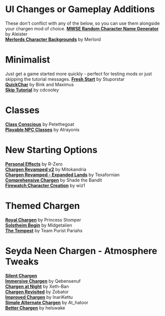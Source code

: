 

# UI Changes or Gameplay Additions 
These don't conflict with any of the below, so you can use them alongside your chargen mod of choice.
[**MWSE Random Character Name Generator**](https://www.nexusmods.com/morrowind/mods/46189) by Aleister  
[**Merlords Character Backgrounds**](https://www.nexusmods.com/morrowind/mods/46795) by Merlord  

# Minimalist
Just get a game started more quickly - perfect for testing mods or just skipping the tutorial messages.
[**Fresh Start**](https://stuporstar.sarahdimento.com/updates/downloads/) by Stuporstar  
[**QuickChar**](http://mw.modhistory.com/download-44-7364) by Bink and Maximus  
[**Skip Tutorial**](http://mw.modhistory.com/download-53-5610) by cdcooley  

# Classes
[**Class Conscious**](https://www.nexusmods.com/morrowind/mods/46902) by Petethegoat  
[**Playable NPC Classes**](https://www.nexusmods.com/morrowind/mods/43428/) by Atrayonis  

# New Starting Options
[**Personal Effects**](https://www.nexusmods.com/morrowind/mods/45338) by R-Zero  
[**Chargen Revamped v2**](https://www.nexusmods.com/morrowind/mods/44110) by Mitokandria  
[**Chargen Revamped - Expanded Lands**](https://www.nexusmods.com/morrowind/mods/44615) by Texafornian  
[**Comprehensive Chargen**](http://mw.modhistory.com/download-53-11464) by Shade the Bandit  
[**Firewatch Character Creation**](https://www.nexusmods.com/morrowind/mods/45910) by wiz1  

# Themed Chargen
[**Royal Chargen**](http://mw.modhistory.com/download--7212) by Princess Stomper  
[**Solstheim Begin**](https://www.nexusmods.com/morrowind/mods/39836/?) by Midgetalien  
[**The Tempest**](https://www.nexusmods.com/morrowind/mods/46260) by Team Purist Pariahs  

# Seyda Neen Chargen - Atmosphere Tweaks
[**Silent Chargen**](https://www.nexusmods.com/morrowind/mods/14890)  
[**Immersive Chargen**](https://www.nexusmods.com/morrowind/mods/22921) by Qebensenuf  
[**Chargen at Night**](http://mw.modhistory.com/download-80-10934) by Xeth-Ban  
[**Chargen Revisited**](https://www.nexusmods.com/morrowind/mods/45510) by Zobator  
[**Improved Chargen**](https://www.nexusmods.com/morrowind/mods/29817) by InariKettu  
[**Simple Alternate Chargen**](https://www.nexusmods.com/morrowind/mods/43386) by At_hatoor  
[**Better Chargen**](https://www.nexusmods.com/morrowind/mods/43995) by helswake  
